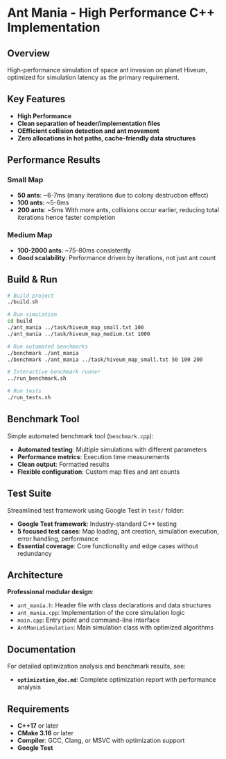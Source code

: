 # Ant Mania - High Performance C++ Implementation

## Overview
High-performance simulation of space ant invasion on planet Hiveum, optimized for simulation latency as the primary requirement.

## Key Features
- **High Performance**
- **Clean separation of header/implementation files**
- **OEfficient collision detection and ant movement**
- **Zero allocations in hot paths, cache-friendly data structures** 

## Performance Results

### Small Map 
- **50 ants**: ~6-7ms (many iterations due to colony destruction effect)
- **100 ants**: ~5-6ms 
- **200 ants**: ~5ms
With more ants, collisions occur earlier, reducing total iterations hence faster completion

### Medium Map 
- **100-2000 ants**: ~75-80ms consistently
- **Good scalability**: Performance driven by iterations, not just ant count

## Build & Run

```bash
# Build project
./build.sh

# Run simulation
cd build
./ant_mania ../task/hiveum_map_small.txt 100
./ant_mania ../task/hiveum_map_medium.txt 1000

# Run automated benchmarks
./benchmark ./ant_mania
./benchmark ./ant_mania ../task/hiveum_map_small.txt 50 100 200

# Interactive benchmark runner
../run_benchmark.sh

# Run tests
./run_tests.sh
```

## Benchmark Tool

Simple automated benchmark tool (`benchmark.cpp`):
- **Automated testing**: Multiple simulations with different parameters
- **Performance metrics**: Execution time measurements
- **Clean output**: Formatted results
- **Flexible configuration**: Custom map files and ant counts

## Test Suite

Streamlined test framework using Google Test in `test/` folder:
- **Google Test framework**: Industry-standard C++ testing
- **5 focused test cases**: Map loading, ant creation, simulation execution, error handling, performance
- **Essential coverage**: Core functionality and edge cases without redundancy

## Architecture

**Professional modular design**:
- `ant_mania.h`: Header file with class declarations and data structures
- `ant_mania.cpp`: Implementation of the core simulation logic  
- `main.cpp`: Entry point and command-line interface
- `AntManiaSimulation`: Main simulation class with optimized algorithms

## Documentation

For detailed optimization analysis and benchmark results, see:
- **`optimization_doc.md`**: Complete optimization report with performance analysis

## Requirements

- **C++17** or later
- **CMake 3.16** or later
- **Compiler**: GCC, Clang, or MSVC with optimization support
- **Google Test** 

